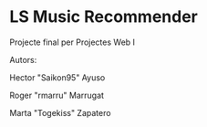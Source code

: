 # LS Music Recommender
Projecte final per Projectes Web I

Autors:


  Hector "Saikon95" Ayuso
  
  Roger "rmarru" Marrugat
  
  Marta "Togekiss" Zapatero
